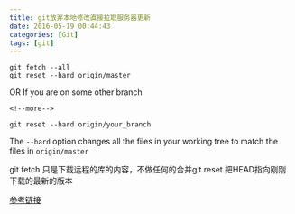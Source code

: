 ```yaml
---
title: git放弃本地修改直接拉取服务器更新
date: 2016-05-19 00:44:43
categories: [Git]
tags: [git]
---
```


``` git
git fetch --all
git reset --hard origin/master
```

OR If you are on some other branch

    <!--more-->

``` git
git reset --hard origin/your_branch
```

The `--hard` option changes all the files in your working tree to match the files in `origin/master`

git fetch 只是下载远程的库的内容，不做任何的合并git reset
把HEAD指向刚刚下载的最新的版本


[参考链接](http://stackoverflow.com/questions/1125968/force-git-to-overwrite-local-files-on-pull)